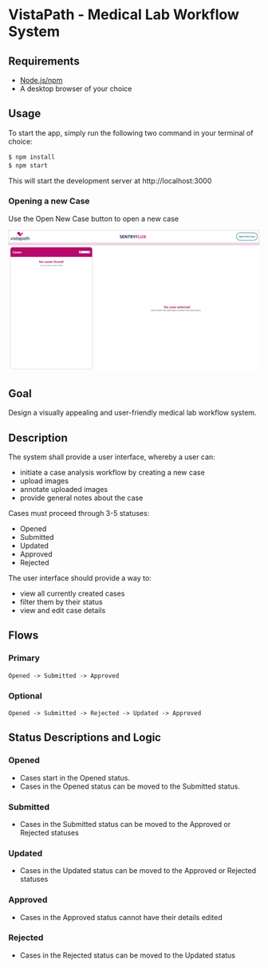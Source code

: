 # VistaPath - Medical Lab Workflow System

## Requirements

* [Node.js/npm](https://nodejs.org)
* A desktop browser of your choice

## Usage

To start the app, simply run the following two command in your terminal of choice:

```bash
$ npm install
$ npm start
```

This will start the development server at http://localhost:3000

### Opening a new Case

Use the Open New Case button to open a new case

![New case button shown](docs/images/screen_001.png "Opening a new case")


## Goal

Design a visually appealing and user-friendly medical lab workflow system.

## Description

The system shall provide a user interface, whereby a user can:

* initiate a case analysis workflow by creating a new case
* upload images
* annotate uploaded images
* provide general notes about the case

Cases must proceed through 3-5 statuses:

* Opened
* Submitted
* Updated
* Approved
* Rejected

The user interface should provide a way to:

* view all currently created cases
* filter them by their status
* view and edit case details

## Flows

### Primary

```
Opened -> Submitted -> Approved
```

### Optional

```
Opened -> Submitted -> Rejected -> Updated -> Approved
```

## Status Descriptions and Logic

### Opened

* Cases start in the Opened status.
* Cases in the Opened status can be moved to the Submitted status.

### Submitted

* Cases in the Submitted status can be moved to the Approved or Rejected statuses

### Updated

* Cases in the Updated status can be moved to the Approved or Rejected statuses

### Approved

* Cases in the Approved status cannot have their details edited

### Rejected

* Cases in the Rejected status can be moved to the Updated status
